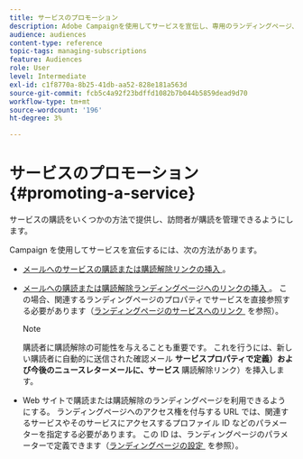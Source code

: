 ```yaml
---
title: サービスのプロモーション
description: Adobe Campaignを使用してサービスを宣伝し、専用のランディングページ、メールまたは web サイトで直接お客様を引き付けます。
audience: audiences
content-type: reference
topic-tags: managing-subscriptions
feature: Audiences
role: User
level: Intermediate
exl-id: c1f8770a-8b25-41db-aa52-828e181a563d
source-git-commit: fcb5c4a92f23bdffd1082b7b044b5859dead9d70
workflow-type: tm+mt
source-wordcount: '196'
ht-degree: 3%

---
```


# サービスのプロモーション{#promoting-a-service}

サービスの購読をいくつかの方法で提供し、訪問者が購読を管理できるようにします。

Campaign を使用してサービスを宣伝するには、次の方法があります。

* [&#x200B; メールへのサービスの購読または購読解除リンクの挿入 &#x200B;](../../designing/using/links.md#inserting-a-link)。

* [&#x200B; メールへの購読または購読解除ランディングページへのリンクの挿入 &#x200B;](../../designing/using/links.md)。 この場合、関連するランディングページのプロパティでサービスを直接参照する必要があります（[&#x200B; ランディングページのサービスへのリンク &#x200B;](../../channels/using/configuring-landing-page.md#linking-a-landing-page-to-a-service) を参照）。

  >[!NOTE]
  >
  >購読者に購読解除の可能性を与えることも重要です。 これを行うには、新しい購読者に自動的に送信された確認メール <b> サービスプロパティで定義）および今後のニュースレターメールに、サービス </b> 購読解除リンク）を挿入します。

* Web サイトで購読または購読解除のランディングページを利用できるようにする。 ランディングページへのアクセス権を付与する URL では、関連するサービスやそのサービスにアクセスするプロファイル ID などのパラメーターを指定する必要があります。 この ID は、ランディングページのパラメーターで定義できます（[&#x200B; ランディングページの設定 &#x200B;](../../channels/using/configuring-landing-page.md) を参照）。
